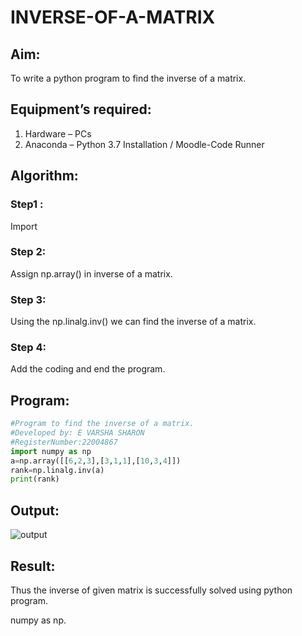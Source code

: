 # INVERSE-OF-A-MATRIX
## Aim:
To write a python program to find the inverse of a matrix.
## Equipment’s required:
1. 	Hardware – PCs
2. 	Anaconda – Python 3.7 Installation / Moodle-Code Runner
## Algorithm:
### Step1 : 
Import 
### Step 2: 
Assign np.array() in inverse of a matrix.
### Step 3: 
Using the np.linalg.inv() we can find the inverse of a matrix.
### Step 4: 
Add the coding and end the program.
## Program:
```python
#Program to find the inverse of a matrix.
#Developed by: E VARSHA SHARON   
#RegisterNumber:22004867
import numpy as np
a=np.array([[6,2,3],[3,1,1],[10,3,4]])
rank=np.linalg.inv(a)
print(rank)
```
## Output:
![output](inverse.png)
## Result:
Thus the inverse of given matrix is successfully solved using python program.

numpy as np.
